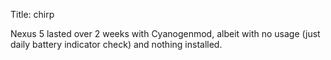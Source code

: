 Title: chirp

Nexus 5 lasted over 2 weeks with Cyanogenmod, albeit with no usage (just daily battery indicator check) and nothing installed.
